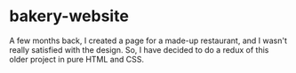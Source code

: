 # bakery-website

A few months back, I created a page for a made-up restaurant, and I wasn't really satisfied with the design. So, I have decided to do a redux of this older project in pure HTML and CSS. 